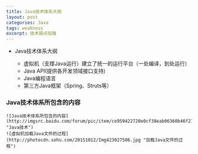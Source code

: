```yaml
---
title: Java技术体系大纲
layout: post
categories: Java
tags: weakness
excerpt: 技术弱点加强
---
```


* Java技术体系大纲

   * 虚拟机（支撑Java运行）建立了统一的运行平台（一处编译，到处运行）
   * Java API(提供各开发领域接口支持)
   * Java编程语言
   * 第三方Java框架（Spring、Struts等）
### Java技术体系所包含的内容
	![Java技术体系所包含的内容](http://imgsrc.baidu.com/forum/pic/item/ce959422720e0cf38eab06360b46f21fbc09aae2.jpg "Java技术")
	![虚拟机加载Java文件的过程](http://photocdn.sohu.com/20151012/Img423027586.jpg "加载Java文件的过程")
	
